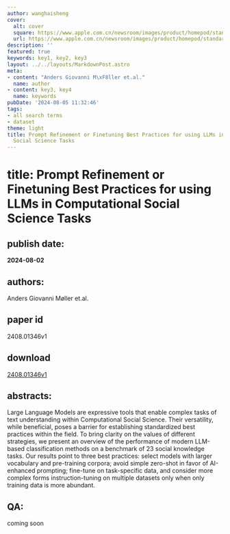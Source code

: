 ```yaml
---
author: wanghaisheng
cover:
  alt: cover
  square: https://www.apple.com.cn/newsroom/images/product/homepod/standard/Apple-HomePod-hero-230118_big.jpg.large_2x.jpg
  url: https://www.apple.com.cn/newsroom/images/product/homepod/standard/Apple-HomePod-hero-230118_big.jpg.large_2x.jpg
description: ''
featured: true
keywords: key1, key2, key3
layout: ../../layouts/MarkdownPost.astro
meta:
- content: "Anders Giovanni M\xF8ller et.al."
  name: author
- content: key3, key4
  name: keywords
pubDate: '2024-08-05 11:32:46'
tags:
- all search terms
- dataset
theme: light
title: Prompt Refinement or Finetuning Best Practices for using LLMs in Computational
  Social Science Tasks
---
```


# title: Prompt Refinement or Finetuning Best Practices for using LLMs in Computational Social Science Tasks 
## publish date: 
**2024-08-02** 
## authors: 
  Anders Giovanni Møller et.al. 
## paper id
2408.01346v1
## download
[2408.01346v1](http://arxiv.org/abs/2408.01346v1)
## abstracts:
Large Language Models are expressive tools that enable complex tasks of text understanding within Computational Social Science. Their versatility, while beneficial, poses a barrier for establishing standardized best practices within the field. To bring clarity on the values of different strategies, we present an overview of the performance of modern LLM-based classification methods on a benchmark of 23 social knowledge tasks. Our results point to three best practices: select models with larger vocabulary and pre-training corpora; avoid simple zero-shot in favor of AI-enhanced prompting; fine-tune on task-specific data, and consider more complex forms instruction-tuning on multiple datasets only when only training data is more abundant.
## QA:
coming soon

